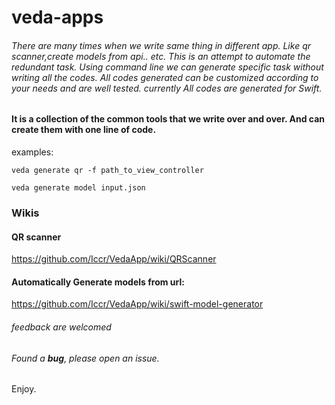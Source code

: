# veda-apps
###### There are many times when we write same thing in different app. Like qr scanner,create models from api.. etc. This is an attempt to automate the redundant task. Using command line we can generate specific task without writing all the codes. All codes generated can be customized according to your needs and are well tested. currently All codes are generated for Swift.


#### It is a collection of the common tools that we write over and over. And can create them with one line of code. 


examples: 

```veda generate qr -f path_to_view_controller```

```veda generate model input.json```

### Wikis
#### QR scanner

https://github.com/Iccr/VedaApp/wiki/QRScanner


#### Automatically Generate models from url: 

https://github.com/Iccr/VedaApp/wiki/swift-model-generator


###### feedback are welcomed


###### Found a **bug**, please open an issue.

Enjoy.
